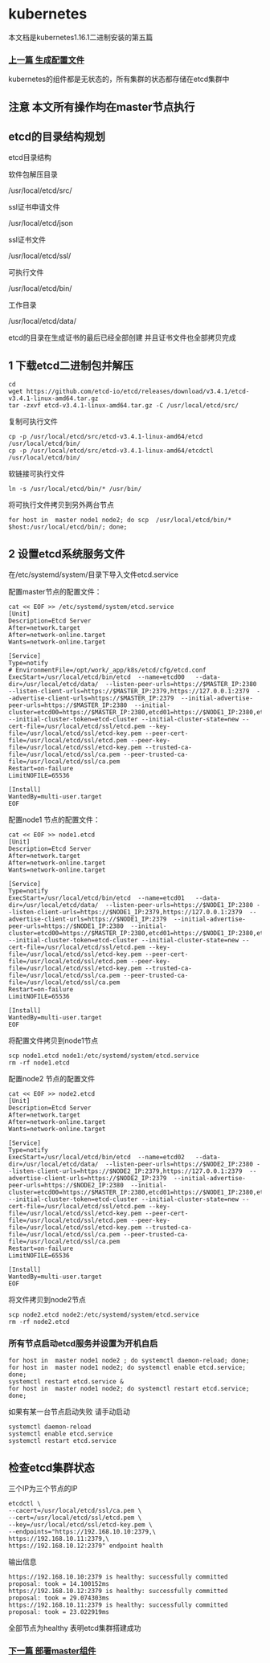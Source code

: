 # kubernetes

本文档是kubernetes1.16.1二进制安装的第五篇

### [上一篇 生成配置文件](https://github.com/mytting/kubernetes/blob/master/%E4%BA%8C%E8%BF%9B%E5%88%B6%E5%AE%89%E8%A3%851.16.1/v1.16.1-D%20%E7%94%9F%E6%88%90%E9%85%8D%E7%BD%AE%E6%96%87%E4%BB%B6.md)

kubernetes的组件都是无状态的，所有集群的状态都存储在etcd集群中

## 注意 本文所有操作均在master节点执行

## etcd的目录结构规划

etcd目录结构

软件包解压目录

/usr/local/etcd/src/

ssl证书申请文件

/usr/local/etcd/json

ssl证书文件

/usr/local/etcd/ssl/

可执行文件

/usr/local/etcd/bin/

工作目录

/usr/local/etcd/data/

etcd的目录在生成证书的最后已经全部创建 并且证书文件也全部拷贝完成

## 1 下载etcd二进制包并解压

```
cd
wget https://github.com/etcd-io/etcd/releases/download/v3.4.1/etcd-v3.4.1-linux-amd64.tar.gz
tar -zxvf etcd-v3.4.1-linux-amd64.tar.gz -C /usr/local/etcd/src/
```

复制可执行文件

```
cp -p /usr/local/etcd/src/etcd-v3.4.1-linux-amd64/etcd /usr/local/etcd/bin/
cp -p /usr/local/etcd/src/etcd-v3.4.1-linux-amd64/etcdctl /usr/local/etcd/bin/
```

软链接可执行文件

```
ln -s /usr/local/etcd/bin/* /usr/bin/
```

将可执行文件拷贝到另外两台节点

```
for host in  master node1 node2; do scp  /usr/local/etcd/bin/* $host:/usr/local/etcd/bin/; done;
```

## 2 设置etcd系统服务文件

在/etc/systemd/system/目录下导入文件etcd.service

配置master节点的配置文件：

```
cat << EOF >> /etc/systemd/system/etcd.service
[Unit]
Description=Etcd Server
After=network.target
After=network-online.target
Wants=network-online.target

[Service]
Type=notify
# EnvironmentFile=/opt/work/_app/k8s/etcd/cfg/etcd.conf
ExecStart=/usr/local/etcd/bin/etcd  --name=etcd00   --data-dir=/usr/local/etcd/data/  --listen-peer-urls=https://$MASTER_IP:2380 --listen-client-urls=https://$MASTER_IP:2379,https://127.0.0.1:2379  --advertise-client-urls=https://$MASTER_IP:2379  --initial-advertise-peer-urls=https://$MASTER_IP:2380  --initial-cluster=etcd00=https://$MASTER_IP:2380,etcd01=https://$NODE1_IP:2380,etcd02=https://$NODE2_IP:2380 --initial-cluster-token=etcd-cluster --initial-cluster-state=new --cert-file=/usr/local/etcd/ssl/etcd.pem --key-file=/usr/local/etcd/ssl/etcd-key.pem --peer-cert-file=/usr/local/etcd/ssl/etcd.pem --peer-key-file=/usr/local/etcd/ssl/etcd-key.pem --trusted-ca-file=/usr/local/etcd/ssl/ca.pem --peer-trusted-ca-file=/usr/local/etcd/ssl/ca.pem
Restart=on-failure
LimitNOFILE=65536

[Install]
WantedBy=multi-user.target
EOF
```

配置node1 节点的配置文件：

```
cat << EOF >> node1.etcd
[Unit]
Description=Etcd Server
After=network.target
After=network-online.target
Wants=network-online.target

[Service]
Type=notify
ExecStart=/usr/local/etcd/bin/etcd  --name=etcd01   --data-dir=/usr/local/etcd/data/  --listen-peer-urls=https://$NODE1_IP:2380 --listen-client-urls=https://$NODE1_IP:2379,https://127.0.0.1:2379  --advertise-client-urls=https://$NODE1_IP:2379  --initial-advertise-peer-urls=https://$NODE1_IP:2380  --initial-cluster=etcd00=https://$MASTER_IP:2380,etcd01=https://$NODE1_IP:2380,etcd02=https://$NODE2_IP:2380 --initial-cluster-token=etcd-cluster --initial-cluster-state=new --cert-file=/usr/local/etcd/ssl/etcd.pem --key-file=/usr/local/etcd/ssl/etcd-key.pem --peer-cert-file=/usr/local/etcd/ssl/etcd.pem --peer-key-file=/usr/local/etcd/ssl/etcd-key.pem --trusted-ca-file=/usr/local/etcd/ssl/ca.pem --peer-trusted-ca-file=/usr/local/etcd/ssl/ca.pem
Restart=on-failure
LimitNOFILE=65536

[Install]
WantedBy=multi-user.target
EOF
```

将配置文件拷贝到node1节点

```
scp node1.etcd node1:/etc/systemd/system/etcd.service
rm -rf node1.etcd
```



配置node2 节点的配置文件

```
cat << EOF >> node2.etcd
[Unit]
Description=Etcd Server
After=network.target
After=network-online.target
Wants=network-online.target

[Service]
Type=notify
ExecStart=/usr/local/etcd/bin/etcd  --name=etcd02   --data-dir=/usr/local/etcd/data/  --listen-peer-urls=https://$NODE2_IP:2380 --listen-client-urls=https://$NODE2_IP:2379,https://127.0.0.1:2379  --advertise-client-urls=https://$NODE2_IP:2379  --initial-advertise-peer-urls=https://$NODE2_IP:2380  --initial-cluster=etcd00=https://$MASTER_IP:2380,etcd01=https://$NODE1_IP:2380,etcd02=https://$NODE2_IP:2380 --initial-cluster-token=etcd-cluster --initial-cluster-state=new --cert-file=/usr/local/etcd/ssl/etcd.pem --key-file=/usr/local/etcd/ssl/etcd-key.pem --peer-cert-file=/usr/local/etcd/ssl/etcd.pem --peer-key-file=/usr/local/etcd/ssl/etcd-key.pem --trusted-ca-file=/usr/local/etcd/ssl/ca.pem --peer-trusted-ca-file=/usr/local/etcd/ssl/ca.pem
Restart=on-failure
LimitNOFILE=65536

[Install]
WantedBy=multi-user.target
EOF
```

将文件拷贝到node2节点

```
scp node2.etcd node2:/etc/systemd/system/etcd.service
rm -rf node2.etcd
```



### 所有节点启动etcd服务并设置为开机自启 

```
for host in  master node1 node2 ; do systemctl daemon-reload; done;
for host in  master node1 node2; do systemctl enable etcd.service; done;
systemctl restart etcd.service &
for host in  master node1 node2; do systemctl restart etcd.service; done;
```

如果有某一台节点启动失败 请手动启动

```
systemctl daemon-reload
systemctl enable etcd.service
systemctl restart etcd.service
```



## 检查etcd集群状态



三个IP为三个节点的IP

```
etcdctl \
--cacert=/usr/local/etcd/ssl/ca.pem \
--cert=/usr/local/etcd/ssl/etcd.pem \
--key=/usr/local/etcd/ssl/etcd-key.pem \
--endpoints="https://192.168.10.10:2379,\
https://192.168.10.11:2379,\
https://192.168.10.12:2379" endpoint health
```

输出信息

```
https://192.168.10.10:2379 is healthy: successfully committed proposal: took = 14.100152ms
https://192.168.10.12:2379 is healthy: successfully committed proposal: took = 29.074303ms
https://192.168.10.11:2379 is healthy: successfully committed proposal: took = 23.022919ms
```

全部节点为healthy 表明etcd集群搭建成功



### [下一篇 部署master组件](https://github.com/mytting/kubernetes/blob/master/%E4%BA%8C%E8%BF%9B%E5%88%B6%E5%AE%89%E8%A3%851.16.1/v1.16.1-F%20%E9%83%A8%E7%BD%B2master%E7%BB%84%E4%BB%B6.md)